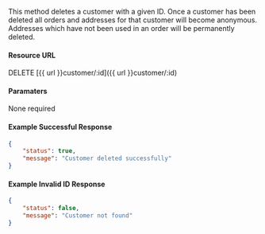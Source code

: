 <!--
@title Delete customer by ID
@author Moltin Ltd
@description Deletes a customer with a given ID

@sidebar 1
@family Customer
@rate No
@auth Yes
@format JSON
@http DELETE
@version beta
-->

This method deletes a customer with a given ID. Once a customer has been deleted all orders and addresses for that customer will become anonymous. Addresses which have not been used in an order will be permanently deleted.

#### Resource URL
DELETE [{{ url }}customer/:id]({{ url }}customer/:id)


#### Paramaters
None required

<!--code-->
#### Example Successful Response
``` json
{
    "status": true,
    "message": "Customer deleted successfully"
}
```


#### Example Invalid ID Response
``` json
{
    "status": false,
    "message": "Customer not found"
}
```
<!--/code-->